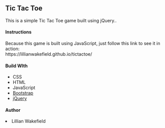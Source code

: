 <h2>Tic Tac Toe</h2>
<p>This is a simple Tic Tac Toe game built using jQuery..</P>

<h4>Instructions</h4>
<p>Because this game is built using JavaScript, just follow this link to see it in action:<br>
 <ahref="https://lillianwakefield.github.io/tictactoe/">https://lillianwakefield.github.io/tictactoe/</a></p>

<h4>Build WIth</h4>
<ul>
<li>CSS</li>
<li>HTML</li>
<li>JavaScript</li>
<li><a href ="https://getbootstrap.com/docs/4.1/getting-started/introduction/">Bootstrap</a></li>
<li><a href="https://jquery.com/">jQuery</a></li>
</ul>

<h4>Author</h4>
<li>Lillian Wakefield</li>
